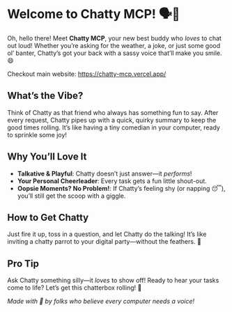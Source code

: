# Welcome to Chatty MCP! 🗣️🎉

Oh, hello there! Meet **Chatty MCP**, your new best buddy who *loves* to chat out loud! Whether you’re asking for the weather, a joke, or just some good ol’ banter, Chatty’s got your back with a sassy voice that’ll make you smile. 😄

Checkout main website: https://chatty-mcp.vercel.app/

## What’s the Vibe? 
Think of Chatty as that friend who always has something fun to say. After every request, Chatty pipes up with a quick, quirky summary to keep the good times rolling. It’s like having a tiny comedian in your computer, ready to sprinkle some joy!

## Why You’ll Love It
- **Talkative & Playful**: Chatty doesn’t just answer—it *performs*! 
- **Your Personal Cheerleader**: Every task gets a fun little shout-out.
- **Oopsie Moments? No Problem!**: If Chatty’s feeling shy (or napping 😴), you’ll still get the scoop with a giggle.

## How to Get Chatty
Just fire it up, toss in a question, and let Chatty do the talking! It’s like inviting a chatty parrot to your digital party—without the feathers. 🦜

## Pro Tip
Ask Chatty something silly—it *loves* to show off! Ready to hear your tasks come to life? Let’s get this chatterbox rolling! 🚀

*Made with 💖 by folks who believe every computer needs a voice!*
